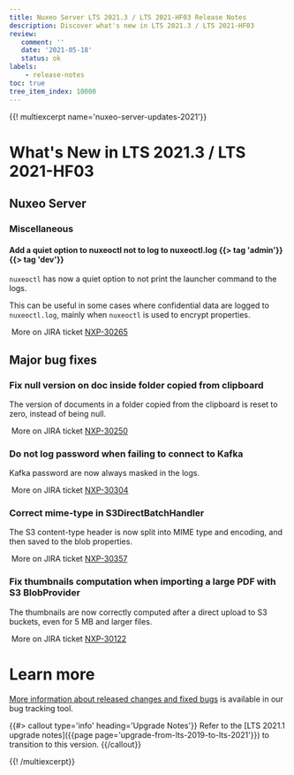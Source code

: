 ```yaml
---
title: Nuxeo Server LTS 2021.3 / LTS 2021-HF03 Release Notes
description: Discover what's new in LTS 2021.3 / LTS 2021-HF03
review:
   comment: ''
   date: '2021-05-18'
   status: ok
labels:
    - release-notes
toc: true
tree_item_index: 10000
---
```


{{! multiexcerpt name='nuxeo-server-updates-2021'}}
# What's New in LTS 2021.3 / LTS 2021-HF03

## Nuxeo Server

### Miscellaneous

#### Add a quiet option to nuxeoctl not to log to nuxeoctl.log {{> tag 'admin'}} {{> tag 'dev'}}

`nuxeoctl` has now a quiet option to not print the launcher command to the logs.

This can be useful in some cases where confidential data are logged to `nuxeoctl.log`, mainly when `nuxeoctl` is used to encrypt properties.

<i class="fa fa-long-arrow-right" aria-hidden="true"></i>&nbsp;More on JIRA ticket [NXP-30265](https://jira.nuxeo.com/browse/NXP-30265)

## Major bug fixes

### Fix null version on doc inside folder copied from clipboard

The version of documents in a folder copied from the clipboard is reset to zero, instead of being null.

<i class="fa fa-long-arrow-right" aria-hidden="true"></i>&nbsp;More on JIRA ticket [NXP-30250](https://jira.nuxeo.com/browse/NXP-30250)

### Do not log password when failing to connect to Kafka

Kafka password are now always masked in the logs.

<i class="fa fa-long-arrow-right" aria-hidden="true"></i>&nbsp;More on JIRA ticket [NXP-30304](https://jira.nuxeo.com/browse/NXP-30304)

### Correct mime-type in S3DirectBatchHandler

The S3 content-type header is now split into MIME type and encoding, and then saved to the blob properties.

<i class="fa fa-long-arrow-right" aria-hidden="true"></i>&nbsp;More on JIRA ticket [NXP-30357](https://jira.nuxeo.com/browse/NXP-30357)

### Fix thumbnails computation when importing a large PDF with S3 BlobProvider

The thumbnails are now correctly computed after a direct upload to S3 buckets, even for 5 MB and larger files.

<i class="fa fa-long-arrow-right" aria-hidden="true"></i>&nbsp;More on JIRA ticket [NXP-30122](https://jira.nuxeo.com/browse/NXP-30122)

# Learn more

[More information about released changes and fixed bugs](https://jira.nuxeo.com/secure/ReleaseNote.jspa?projectId=10011&version=21249) is available in our bug tracking tool.

{{#> callout type='info' heading='Upgrade Notes'}}
Refer to the [LTS 2021.1 upgrade notes]({{page page='upgrade-from-lts-2019-to-lts-2021'}}) to transition to this version.
{{/callout}}

{{! /multiexcerpt}}
